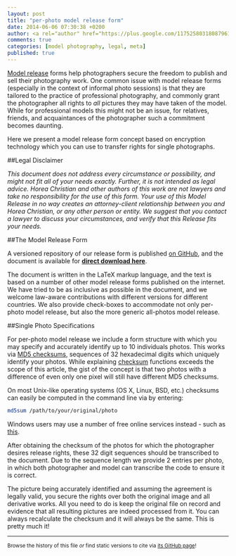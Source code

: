 ```yaml
---
layout: post
title: "per-photo model release form"
date: 2014-06-06 07:30:38 +0200
author: <a rel="author" href="https://plus.google.com/117525803180879614771/about">Horea Christian</a>
comments: true
categories: [model photography, legal, meta]
published: true
---
```


[Model release](http://en.wikipedia.org/wiki/Model_release) forms help photographers secure the freedom to publish and sell their photography work.
One common issue with model release forms (especially in the context of informal photo sessions) is that they are tailored to the practice of professional photography, and commonly grant the photographer all rights to *all* pictures they may have taken of the model.
While for professional models this might not be an issue, for relatives, friends, and acquaintances of the photographer such a commitment becomes daunting.

Here we present a model release form concept based on encryption technology which you can use to transfer rights for single photographs.

<!-- more -->

##Legal Disclaimer

*This document does not address every circumstance or possibility, and might not fit all of your needs exactly. Further, it is not intended as legal advice. Horea Christian and other authors of this work are not lawyers and take no responsibility for the use of this form. Your use of this Model Release in no way creates an attorney-client relationship between you and Horea Christian, or any other person or entity. We suggest that you contact a lawyer to discuss your circumstances, and verify that this Release fits your needs.*

##The Model Release Form

A versioned repository of our release form is published [on GitHub](https://github.com/TheChymera/model-release-form), and the document is available for **[direct download here](http://chymera.eu/resources/mrf/mrf.pdf)**.

The document is written in the LaTeX markup language, and the text is based on a number of other model release forms published on the internet.
We have tried to be as inclusive as possible in the document, and we welcome law-aware contributions with different versions for different countries.
We also provide check-boxes to accommodate not only per-photo model release, but also the more generic all-photos model release. 

##Single Photo Specifications

For per-photo model release we include a form structure with which you may specify and accurately identify up to 10 individuals photos.
This works via [MD5 checksums](http://en.wikipedia.org/wiki/Md5), sequences of 32 hexadecimal digits which uniquely identify your photos.
While explaining [checksum](http://en.wikipedia.org/wiki/Checksum) functions exceeds the scope of this article, the gist of the concept is that two photos with a difference of even only one pixel will still have different MD5 checksums.

On most Unix-like operating systems (OS X, Linux, BSD, etc.) checksums can easily be computed in the command line via by entering: 

```bash
md5sum /path/to/your/original/photo
```

Windows users may use a number of free online services instead - such as [this](http://sha1md5checksum.bugaco.com/cryptocalc/index.html).

After obtaining the checksum of the photos for which the photographer desires release rights, these 32 digit sequences should be transcribed to the document.
Due to the sequence length we provide 2 entries per photo, in which both photographer and model can transcribe the code to ensure it is correct.

The picture being accurately identified and assuming the agreement is legally valid, you secure the rights over both the original image and all derivative works.
All you need to do is keep the original file on record and evidence that all resulting pictures are indeed processed from it.
You can always recalculate the checksum and it will always be the same.
This is pretty much it!

---
<sup>Browse the history of this file *or* find static versions to cite via [its GitHub page](https://github.com/TheChymera/chymeric_tutorials/blob/master/source/_posts/2014-06-06-per-photo-model-release-form.markdown)!</sup>

